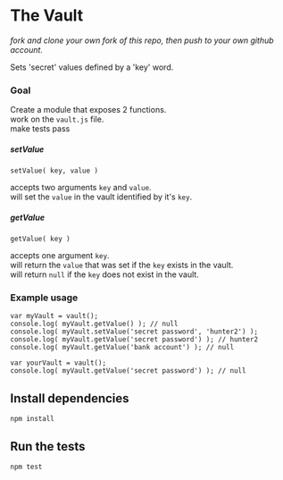 # The Vault

_fork and clone your own fork of this repo, then push to your own github account._

Sets 'secret' values defined by a 'key' word.

### Goal

Create a module that exposes 2 functions.  
work on the `vault.js` file.  
make tests pass

##### setValue

```
setValue( key, value )
```
accepts two arguments `key` and `value`.  
will set the `value` in the vault identified by it's `key`.  

##### getValue

```
getValue( key )
```
accepts one argument `key`.  
will return the `value` that was set if the `key` exists in the vault.  
will return `null` if the `key` does not exist in the vault.

### Example usage

```
var myVault = vault();
console.log( myVault.getValue() ); // null
console.log( myVault.setValue('secret password', 'hunter2') );
console.log( myVault.getValue('secret password') ); // hunter2
console.log( myVault.getValue('bank account') ); // null

var yourVault = vault();
console.log( myVault.getValue('secret password') ); // null
```

## Install dependencies

```
npm install
```

## Run the tests

```
npm test
```